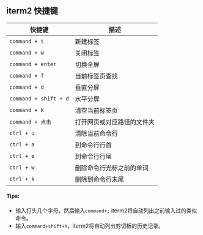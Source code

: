 ## iterm2 快捷键

快捷键  |  描述
------ | -----
`command + t`  |  新建标签
`command + w`  |  关闭标签
`command + enter`  |  切换全屏
`command + f`  |  当前标签页查找
`command + d`  |  垂直分屏
`command + shift + d`  |  水平分屏
`command + k` | 清空当前标签页
`command + 点击` | 打开网页或对应路径的文件夹
`ctrl + u`	|	清除当前命令行
`ctrl + a`	|	到命令行行首
`ctrl + e`	|  到命令行行尾
`ctrl + w`	|	删除命令行光标之前的单词
`ctrl + k`	|	删除到命令行末尾

#### Tips:

* 输入打头几个字母，然后输入`command+;` iterm2将自动列出之前输入过的类似命令。
* 输入`command+shift+h`，iterm2将自动列出剪切板的历史记录。
